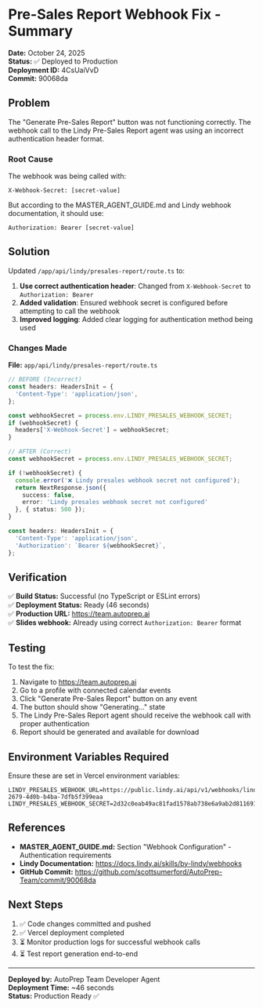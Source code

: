 # Pre-Sales Report Webhook Fix - Summary

**Date:** October 24, 2025  
**Status:** ✅ Deployed to Production  
**Deployment ID:** 4CsUaiVvD  
**Commit:** 90068da  

## Problem

The "Generate Pre-Sales Report" button was not functioning correctly. The webhook call to the Lindy Pre-Sales Report agent was using an incorrect authentication header format.

### Root Cause

The webhook was being called with:
```
X-Webhook-Secret: [secret-value]
```

But according to the MASTER_AGENT_GUIDE.md and Lindy webhook documentation, it should use:
```
Authorization: Bearer [secret-value]
```

## Solution

Updated `/app/api/lindy/presales-report/route.ts` to:

1. **Use correct authentication header**: Changed from `X-Webhook-Secret` to `Authorization: Bearer`
2. **Added validation**: Ensured webhook secret is configured before attempting to call the webhook
3. **Improved logging**: Added clear logging for authentication method being used

### Changes Made

**File:** `app/api/lindy/presales-report/route.ts`

```typescript
// BEFORE (Incorrect)
const headers: HeadersInit = {
  'Content-Type': 'application/json',
};

const webhookSecret = process.env.LINDY_PRESALES_WEBHOOK_SECRET;
if (webhookSecret) {
  headers['X-Webhook-Secret'] = webhookSecret;
}

// AFTER (Correct)
const webhookSecret = process.env.LINDY_PRESALES_WEBHOOK_SECRET;

if (!webhookSecret) {
  console.error('❌ Lindy presales webhook secret not configured');
  return NextResponse.json({ 
    success: false, 
    error: 'Lindy presales webhook secret not configured' 
  }, { status: 500 });
}

const headers: HeadersInit = {
  'Content-Type': 'application/json',
  'Authorization': `Bearer ${webhookSecret}`,
};
```

## Verification

✅ **Build Status:** Successful (no TypeScript or ESLint errors)  
✅ **Deployment Status:** Ready (46 seconds)  
✅ **Production URL:** https://team.autoprep.ai  
✅ **Slides webhook:** Already using correct `Authorization: Bearer` format  

## Testing

To test the fix:

1. Navigate to https://team.autoprep.ai
2. Go to a profile with connected calendar events
3. Click "Generate Pre-Sales Report" button on any event
4. The button should show "Generating..." state
5. The Lindy Pre-Sales Report agent should receive the webhook call with proper authentication
6. Report should be generated and available for download

## Environment Variables Required

Ensure these are set in Vercel environment variables:

```
LINDY_PRESALES_WEBHOOK_URL=https://public.lindy.ai/api/v1/webhooks/lindy/b149f3a8-2679-4d0b-b4ba-7dfb5f399eaa
LINDY_PRESALES_WEBHOOK_SECRET=2d32c0eab49ac81fad1578ab738e6a9ab2d811691c4afb8947928a90e6504f07
```

## References

- **MASTER_AGENT_GUIDE.md:** Section "Webhook Configuration" - Authentication requirements
- **Lindy Documentation:** https://docs.lindy.ai/skills/by-lindy/webhooks
- **GitHub Commit:** https://github.com/scottsumerford/AutoPrep-Team/commit/90068da

## Next Steps

1. ✅ Code changes committed and pushed
2. ✅ Vercel deployment completed
3. ⏳ Monitor production logs for successful webhook calls
4. ⏳ Test report generation end-to-end

---

**Deployed by:** AutoPrep Team Developer Agent  
**Deployment Time:** ~46 seconds  
**Status:** Production Ready ✅
